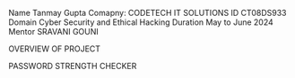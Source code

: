 Name Tanmay Gupta
Comapny: CODETECH IT SOLUTIONS
ID CT08DS933
Domain Cyber Security and Ethical Hacking 
Duration May to June 2024
Mentor SRAVANI GOUNI 

OVERVIEW OF PROJECT 

PASSWORD STRENGTH CHECKER
